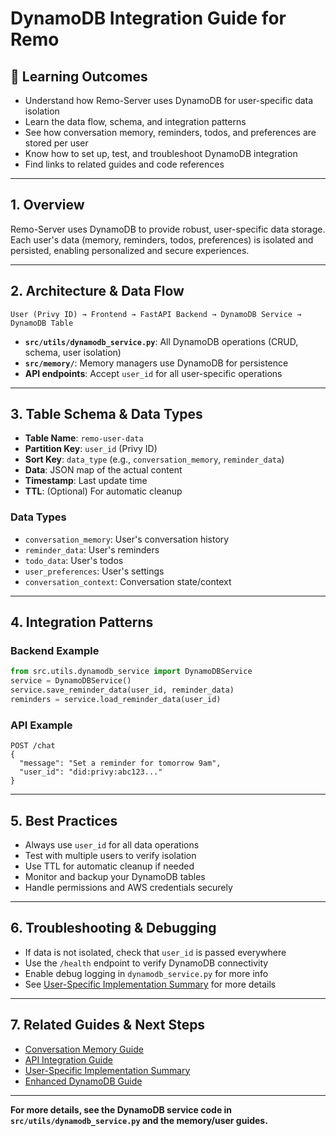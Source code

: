 # DynamoDB Integration Guide for Remo

## 🎯 Learning Outcomes

- Understand how Remo-Server uses DynamoDB for user-specific data isolation
- Learn the data flow, schema, and integration patterns
- See how conversation memory, reminders, todos, and preferences are stored per user
- Know how to set up, test, and troubleshoot DynamoDB integration
- Find links to related guides and code references

---

## 1. Overview

Remo-Server uses DynamoDB to provide robust, user-specific data storage. Each user's data (memory, reminders, todos, preferences) is isolated and persisted, enabling personalized and secure experiences.

---

## 2. Architecture & Data Flow

```
User (Privy ID) → Frontend → FastAPI Backend → DynamoDB Service → DynamoDB Table
```

- **`src/utils/dynamodb_service.py`**: All DynamoDB operations (CRUD, schema, user isolation)
- **`src/memory/`**: Memory managers use DynamoDB for persistence
- **API endpoints**: Accept `user_id` for all user-specific operations

---

## 3. Table Schema & Data Types

- **Table Name**: `remo-user-data`
- **Partition Key**: `user_id` (Privy ID)
- **Sort Key**: `data_type` (e.g., `conversation_memory`, `reminder_data`)
- **Data**: JSON map of the actual content
- **Timestamp**: Last update time
- **TTL**: (Optional) For automatic cleanup

### Data Types

- `conversation_memory`: User's conversation history
- `reminder_data`: User's reminders
- `todo_data`: User's todos
- `user_preferences`: User's settings
- `conversation_context`: Conversation state/context

---

## 4. Integration Patterns

### Backend Example

```python
from src.utils.dynamodb_service import DynamoDBService
service = DynamoDBService()
service.save_reminder_data(user_id, reminder_data)
reminders = service.load_reminder_data(user_id)
```

### API Example

```http
POST /chat
{
  "message": "Set a reminder for tomorrow 9am",
  "user_id": "did:privy:abc123..."
}
```

---

## 5. Best Practices

- Always use `user_id` for all data operations
- Test with multiple users to verify isolation
- Use TTL for automatic cleanup if needed
- Monitor and backup your DynamoDB tables
- Handle permissions and AWS credentials securely

---

## 6. Troubleshooting & Debugging

- If data is not isolated, check that `user_id` is passed everywhere
- Use the `/health` endpoint to verify DynamoDB connectivity
- Enable debug logging in `dynamodb_service.py` for more info
- See [User-Specific Implementation Summary](./user_specific_implementation_summary.md) for more details

---

## 7. Related Guides & Next Steps

- [Conversation Memory Guide](./conversation_memory_guide.md)
- [API Integration Guide](./api_integration_guide.md)
- [User-Specific Implementation Summary](./user_specific_implementation_summary.md)
- [Enhanced DynamoDB Guide](./enhanced_dynamodb_guide.md)

---

**For more details, see the DynamoDB service code in `src/utils/dynamodb_service.py` and the memory/user guides.**
